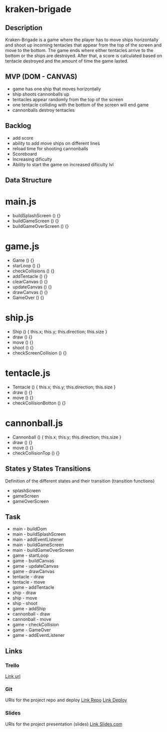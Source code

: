 # kraken-brigade

## Description

Kraken-Brigade is a game where the player has to move ships horizontally and shoot up incoming tentacles that appear from the top of the screen and move to the bottom. The game ends where either tentacles arrive to the bottom or the ships are destroyed. After that, a score is calculated based on tentacle destroyed and the amount of time the game lasted.

## MVP (DOM - CANVAS)

- game has one ship that moves horizontally
- ship shoots cannonballs up
- tentacles appear randomly from the top of the screen
- one tentacle colliding with the bottom of the screen will end game
- cannonballs destroy tentacles

## Backlog

- add score
- ability to add move ships on different lines
- reload time for shooting cannonballs
- Scoreboard
- Increasing dificulty
- Ability to start the game on increased dificulty lvl

## Data Structure

# main.js

- buildSplashScreen () {}
- buildGameScreen () {}
- buildGameOverScreen () {}

# game.js

- Game () {}
- starLoop () {}
- checkCollisions () {}
- addTentacle () {}
- clearCanvas () {}
- updateCanvas () {}
- drawCanvas () {}
- GameOver () {}

# ship.js 

- Ship () {
    this.x;
    this.y;
    this.direction;
    this.size
}
- draw () {}
- move () {}
- shoot () {}
- checkScreenCollision () {}

# tentacle.js 

- Tentacle () {
    this.x;
    this.y;
    this.direction;
    this.size
}
- draw () {}
- move () {}
- checkCollisionBotton () {}

# cannonball.js 

- Cannonball () {
    this.x;
    this.y;
    this.direction;
    this.size
}
- draw () {}
- move () {}
- checkCollisionTop () {}

## States y States Transitions
Definition of the different states and their transition (transition functions)

- splashScreen
- gameScreen
- gameOverScreen

## Task

- main - buildDom
- main - buildSplashScreen
- main - addEventListener
- main - buildGameScreen
- main - buildGameOverScreen
- game - startLoop
- game - buildCanvas
- game - updateCanvas
- game - drawCanvas
- tentacle - draw
- tentacle - move
- game - addTentacle
- ship - draw
- ship - move
- ship - shoot
- game - addShip
- cannonball - draw
- cannonball - move
- game - checkCollision
- game - GameOver
- game - addEventListener

## Links

### Trello
[Link url](https://trello.com/b/CWviY2zv/kraken-brigade-project)


### Git
URls for the project repo and deploy
[Link Repo](https://github.com/jorgeberrizbeitia/kraken-brigade)
[Link Deploy]()

### Slides
URls for the project presentation (slides)
[Link Slides.com]()
